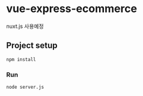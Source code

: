 # vue-express-ecommerce

nuxt.js 사용예정

## Project setup

```
npm install
```

### Run

```
node server.js
```
